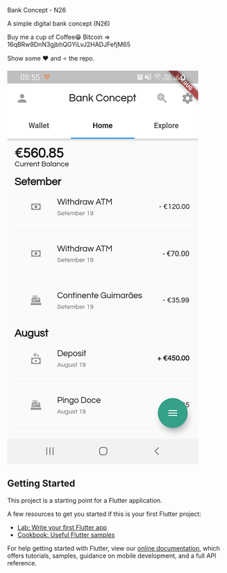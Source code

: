 Bank Concept - N26

A simple digital bank concept (N26)

Buy me a cup of Coffee😁
Bitcoin => 16qBRw9DnN3gjbhQGYiLvJ2HADJFefjM65

Show some ❤️ and ⭐️ the repo.


![Alt text](https://github.com/rafaelbanhos/bank-concept/blob/master/assets/images/print2.png)

## Getting Started

This project is a starting point for a Flutter application.

A few resources to get you started if this is your first Flutter project:

- [Lab: Write your first Flutter app](https://flutter.dev/docs/get-started/codelab)
- [Cookbook: Useful Flutter samples](https://flutter.dev/docs/cookbook)

For help getting started with Flutter, view our
[online documentation](https://flutter.dev/docs), which offers tutorials,
samples, guidance on mobile development, and a full API reference.
